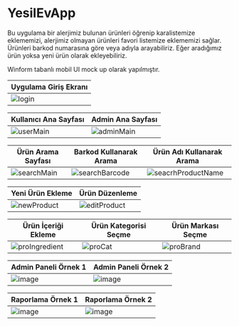 # YesilEvApp

Bu uygulama bir alerjimiz bulunan ürünleri öğrenip karalistemize eklememizi, alerjimiz olmayan ürünleri favori listemize eklememizi sağlar.
Ürünleri barkod numarasına göre veya adıyla arayabiliriz.
Eğer aradığımız ürün yoksa yeni ürün olarak ekleyebiliriz.

Winform tabanlı mobil UI mock up olarak yapılmıştır.

|Uygulama Giriş Ekranı|
  |-|
  |![login](https://user-images.githubusercontent.com/18614094/196908255-67b46e13-96f2-462a-8f53-b5e6c84a7221.png)|
  
  
  
 |Kullanıcı Ana Sayfası|Admin Ana Sayfası|
  |-|-|
  |![userMain](https://user-images.githubusercontent.com/18614094/196911253-60340cfc-0f4f-4922-b667-76058550e7b3.png)|![adminMain](https://user-images.githubusercontent.com/18614094/196909181-d94403d9-c9f5-489c-9475-01d52b61f3f8.png)|


 |Ürün Arama Sayfası|Barkod Kullanarak Arama|Ürün Adı Kullanarak Arama|
  |-|-|-|
  |![searchMain](https://user-images.githubusercontent.com/18614094/196931012-47ebb4a3-7aa4-4cbd-86b3-7a121824d875.png)|![searchBarcode](https://user-images.githubusercontent.com/18614094/196931206-bf92a590-cb1d-44c4-99de-f5715a9acaba.png)|![seacrhProductName](https://user-images.githubusercontent.com/18614094/196931414-81e1f8c2-0e4c-4784-8984-487d81b6069a.png)|


 |Yeni Ürün Ekleme|Ürün Düzenleme|
  |-|-|
  |![newProduct]()|![editProduct]()|
  
  
 |Ürün İçeriği Ekleme|Ürün Kategorisi Seçme|Ürün Markası Seçme|
  |-|-|-|
  |![proIngredient]()|![proCat]()|![proBrand]()|



 |Admin Paneli Örnek 1|Admin Paneli Örnek 2|
  |-|-|
  |![image](https://user-images.githubusercontent.com/18614094/196935465-62cd0a61-fd4d-4364-a0d9-cc1016f7e8ce.png)|![image](https://user-images.githubusercontent.com/18614094/196935724-5ecc1651-291d-4a7e-b29e-b584493ae230.png)|



 |Raporlama Örnek 1|Raporlama Örnek 2|
  |-|-|
   |![image](https://user-images.githubusercontent.com/18614094/196934836-0ebba086-5aa2-4733-8485-b0b51d8d9c99.png)|![image](https://user-images.githubusercontent.com/18614094/196935973-f4d9498c-8b07-412e-b24b-8b083d9b8f6a.png)|



